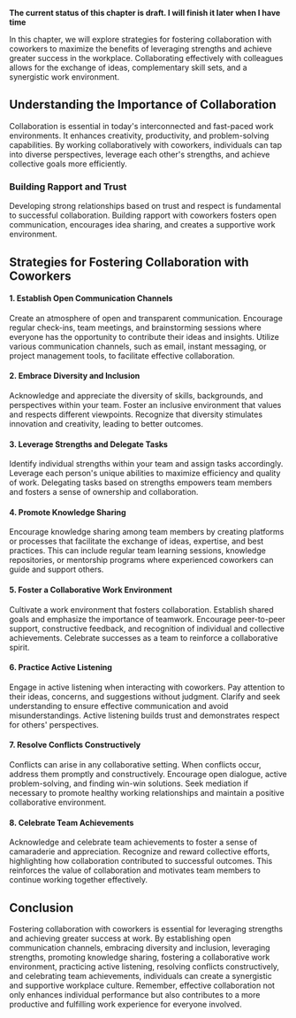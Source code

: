 **The current status of this chapter is draft. I will finish it later when I have time**

In this chapter, we will explore strategies for fostering collaboration with coworkers to maximize the benefits of leveraging strengths and achieve greater success in the workplace. Collaborating effectively with colleagues allows for the exchange of ideas, complementary skill sets, and a synergistic work environment.

Understanding the Importance of Collaboration
---------------------------------------------

Collaboration is essential in today's interconnected and fast-paced work environments. It enhances creativity, productivity, and problem-solving capabilities. By working collaboratively with coworkers, individuals can tap into diverse perspectives, leverage each other's strengths, and achieve collective goals more efficiently.

### Building Rapport and Trust

Developing strong relationships based on trust and respect is fundamental to successful collaboration. Building rapport with coworkers fosters open communication, encourages idea sharing, and creates a supportive work environment.

Strategies for Fostering Collaboration with Coworkers
-----------------------------------------------------

#### 1. Establish Open Communication Channels

Create an atmosphere of open and transparent communication. Encourage regular check-ins, team meetings, and brainstorming sessions where everyone has the opportunity to contribute their ideas and insights. Utilize various communication channels, such as email, instant messaging, or project management tools, to facilitate effective collaboration.

#### 2. Embrace Diversity and Inclusion

Acknowledge and appreciate the diversity of skills, backgrounds, and perspectives within your team. Foster an inclusive environment that values and respects different viewpoints. Recognize that diversity stimulates innovation and creativity, leading to better outcomes.

#### 3. Leverage Strengths and Delegate Tasks

Identify individual strengths within your team and assign tasks accordingly. Leverage each person's unique abilities to maximize efficiency and quality of work. Delegating tasks based on strengths empowers team members and fosters a sense of ownership and collaboration.

#### 4. Promote Knowledge Sharing

Encourage knowledge sharing among team members by creating platforms or processes that facilitate the exchange of ideas, expertise, and best practices. This can include regular team learning sessions, knowledge repositories, or mentorship programs where experienced coworkers can guide and support others.

#### 5. Foster a Collaborative Work Environment

Cultivate a work environment that fosters collaboration. Establish shared goals and emphasize the importance of teamwork. Encourage peer-to-peer support, constructive feedback, and recognition of individual and collective achievements. Celebrate successes as a team to reinforce a collaborative spirit.

#### 6. Practice Active Listening

Engage in active listening when interacting with coworkers. Pay attention to their ideas, concerns, and suggestions without judgment. Clarify and seek understanding to ensure effective communication and avoid misunderstandings. Active listening builds trust and demonstrates respect for others' perspectives.

#### 7. Resolve Conflicts Constructively

Conflicts can arise in any collaborative setting. When conflicts occur, address them promptly and constructively. Encourage open dialogue, active problem-solving, and finding win-win solutions. Seek mediation if necessary to promote healthy working relationships and maintain a positive collaborative environment.

#### 8. Celebrate Team Achievements

Acknowledge and celebrate team achievements to foster a sense of camaraderie and appreciation. Recognize and reward collective efforts, highlighting how collaboration contributed to successful outcomes. This reinforces the value of collaboration and motivates team members to continue working together effectively.

Conclusion
----------

Fostering collaboration with coworkers is essential for leveraging strengths and achieving greater success at work. By establishing open communication channels, embracing diversity and inclusion, leveraging strengths, promoting knowledge sharing, fostering a collaborative work environment, practicing active listening, resolving conflicts constructively, and celebrating team achievements, individuals can create a synergistic and supportive workplace culture. Remember, effective collaboration not only enhances individual performance but also contributes to a more productive and fulfilling work experience for everyone involved.
